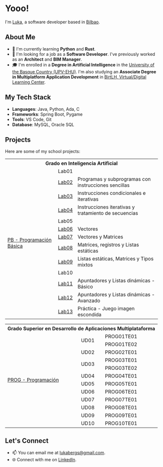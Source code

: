 # Yooo!

I'm [Luka](https://github.com/lukabergs/), a software developer based in [Bilbao](https://www.google.com/maps/place/Bilbao). 

## About Me

- 🌱 I'm currently learning **Python** and **Rust**.
- 💼 I'm looking for a job as a **Software Developer**. I've previously worked as an **Architect** and **BIM Manager**.
- 🎓 I'm enrolled in a **Degree in Artificial Intelligence** in the [University of the Basque Country (UPV-EHU)](https://www.ehu.eus/es/web/informatika-fakultatea/grado-en-inteligencia-artificial). I'm also studying an **Associate Degree in Multiplatform Application Development** in [BirtLH, Virtual/Digital Learning Center](https://www.birt.eus/ciclo-formativo/desarrollo-de-aplicaciones-multiplataforma/).

## My Tech Stack

- **Languages**: Java, Python, Ada, C
- **Frameworks**: Spring Boot, Pygame
- **Tools**: VS Code, Git
- **Database**: MySQL, Oracle SQL

## Projects

Here are some of my school projects:

<div align="center">
  <table>
    <tr>
        <th colspan="3">Grado en Inteligencia Artificial</th>
    </tr>
    <tr>
        <td rowspan="13"><a href="https://github.com/stars/lukabergs/lists/ia-pb">PB - Programación Básica</a></td>
        <td>Lab01</td>
        <td/>
    </tr>
    <tr>
        <td><a href="https://github.com/lukabergs/ia-pb-lab02">Lab02</a></td>
        <td>Programas y subprogramas con instrucciones sencillas</td>
    </tr>
    <tr>
        <td><a href="https://github.com/lukabergs/ia-pb-lab03">Lab03</a></td>
        <td>Instrucciones condicionales e iterativas</td>
    </tr>
    <tr>
        <td><a href="https://github.com/lukabergs/ia-pb-lab04">Lab04</a></td>
        <td>Instrucciones iterativas y tratamiento de secuencias</td>
    </tr>
    <tr>
        <td>Lab05</td>
        <td/>
    </tr>
    <tr>
        <td><a href="https://github.com/lukabergs/ia-pb-lab06">Lab06</a></td>
        <td>Vectores</td>
    </tr>
    <tr>
        <td><a href="https://github.com/lukabergs/ia-pb-lab07">Lab07</a></td>
        <td>Vectores y Matrices</td>
    </tr>
    <tr>
        <td><a href="https://github.com/lukabergs/ia-pb-lab08">Lab08</a></td>
        <td>Matrices, registros y Listas estáticas</td>
    </tr>
    <tr>
        <td><a href="https://github.com/lukabergs/ia-pb-lab09">Lab09</a></td>
        <td>Listas estáticas, Matrices y Tipos mixtos</td>
    </tr>
    <tr>
        <td>Lab10</td>
        <td/>
    </tr>
    <tr>
        <td><a href="https://github.com/lukabergs/ia-pb-lab11">Lab11</a></td>
        <td>Apuntadores y Listas dinámicas - Básico</td>
    </tr>
    <tr>
        <td><a href="https://github.com/lukabergs/ia-pb-lab12">Lab12</a></td>
        <td>Apuntadores y Listas dinámicas - Avanzado</td>
    </tr>
    <tr>
        <td><a href="https://github.com/lukabergs/ia-pb-lab13">Lab13</a></td>
        <td>Práctica - Juego imagen escondida</td>
    </tr>
  </table>
  <table>
    <tr>
      <th colspan="4">Grado Superior en Desarrollo de Aplicaciones Multiplataforma</th>
    </tr>
    <tr>
      <td rowspan="12"><a href="https://github.com/stars/lukabergs/lists/damdaw-prog">PROG - Programación</a></td>
      <td rowspan="2">UD01</td>
      <td>PROG01TE01</td>
      <td/>
    </tr>
    <tr>
      <td>PROG01TE02</td>
      <td/>
    </tr>
    <tr>
      <td>UD02</td>
      <td>PROG02TE01</td>
      <td/>
    </tr>
    <tr>
      <td rowspan="2">UD03</td>
      <td>PROG03TE01</td>
      <td/>
    </tr>
    <tr>
      <td>PROG03TE02</td>
      <td/>
    </tr>
    <tr>
      <td>UD04</td>
      <td>PROG04TE01</td>
      <td/>
    </tr>
    <tr>
      <td>UD05</td>
      <td>PROG05TE01</td>
      <td/>
    </tr>
    <tr>
      <td>UD06</td>
      <td>PROG06TE01</td>
      <td/>
    </tr>
    <tr>
      <td>UD07</td>
      <td>PROG07TE01</td>
      <td/>
    </tr>
    <tr>
      <td>UD08</td>
      <td>PROG08TE01</td>
      <td/>
    </tr>
    <tr>
      <td>UD09</td>
      <td>PROG09TE01</td>
      <td/>
    </tr>
    <tr>
      <td>UD10</td>
      <td>PROG10TE01</td>
      <td/>
    </tr>
  </table>
</div>

## Let's Connect

- 📫 You can email me at [lukabergs@gmail.com](mailto:lukabergs@gmail.com).
- 🌐 Connect with me on [LinkedIn](https://linkedin.com/in/lukabergs).
